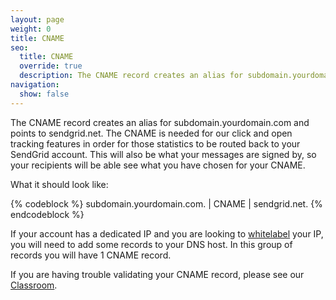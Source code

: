 ```yaml
---
layout: page
weight: 0
title: CNAME
seo:
  title: CNAME
  override: true
  description: The CNAME record creates an alias for subdomain.yourdomain.com and points it to another domain
navigation:
  show: false
---
```


The CNAME record creates an alias for subdomain.yourdomain.com and points to sendgrid.net. The CNAME is needed for our click and open tracking features in order for those statistics to be routed back to your SendGrid account. This will also be what your messages are signed by, so your recipients will be able see what you have chosen for your CNAME.

What it should look like:

{% codeblock %}
subdomain.yourdomain.com. |  CNAME  |  sendgrid.net.
{% endcodeblock %}

If your account has a dedicated IP and you are looking to [whitelabel]({{root_url}}/User_Guide/Setting_Up_Your_Server/Whitelabeling/index.html) your IP, you will need to add some records to your DNS host. In this group of records you will have 1 CNAME record.

If you are having trouble validating your CNAME record, please see our [Classroom]({{root_url}}/Classroom/Troubleshooting/Authentication/i_have_created_dns_records_but_the_whitelabel_wizard_is_not_validating_them.html).
